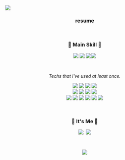 <img src="https://capsule-render.vercel.app/api?type=Soft&color=7DB249&height=150&section=header&text=BUHEE%20KIM&fontSize=50&animation=twinkling&fontColor=EEEEEE" />

<br/>

<h3 align="center">
    <a href="https://buri-i.notion.site/KIM-BUHEE-e51a2175beea475583233172b807b026" style="color: black; text-decoration: none;"> 
	resume
    </a>
</h3>

<br/>

<h3 align="center"> 💚 Main Skill 💚</h3>

<p align="center">
  <img src="https://img.shields.io/badge/Java-007396?style=flat-square&logo=Java&logoColor=white&style=flat"/></a>
  <img src="https://img.shields.io/badge/Spring Boot-6DB33F?style=flat-square&logo=Spring&logoColor=white&style=flat"/></a>
  <img src="https://img.shields.io/badge/MySQL-4479A1?style=flat-square&logo=MySQL&logoColor=white&style=flat"/><img src="https://img.shields.io/badge/-JPA-gray?logoColor=white&style=flat"/></a>
</p>
<br>

<p align="center"> <em>Techs that I've used at least once.</em> </p>

<p align="center">
  <img src="https://img.shields.io/badge/HTML5-e34f26?style=flat-square&logo=html5&logoColor=white&style=flat"/></a>
  <img src="https://img.shields.io/badge/CSS3-1572B6?style=flat-square&logo=css3&logoColor=white&style=flat"/></a>
  <img src="https://img.shields.io/badge/JavaScript-f7df1e?style=flat-square&logo=javascript&logoColor=white&style=flat"/></a>
  <img src="https://img.shields.io/badge/React Native-61DAFB?style=flat-square&logo=React&logoColor=white&style=flat"/></a>
  <br>
  <img src="https://img.shields.io/badge/Python-3766AB?style=flat-square&logo=Python&logoColor=white&style=flat"/></a>
  <img src="https://img.shields.io/badge/Flask-000000?style=flat-square&logo=Flask&logoColor=white&style=flat"/></a>
  <img src="https://img.shields.io/badge/PyTorch-EE4C2C?style=flat-square&logo=PyTorch&logoColor=white&style=flat"/></a>
  <img src="https://img.shields.io/badge/NumPy-013243?style=flat-square&logo=NumPy&logoColor=white&style=flat"/></a>
  <br>
  <img src="https://img.shields.io/badge/AWS-232F3E?style=flat-square&logo=amazon%20AWS&logoColor=white&style=flat"/></a>
  <img src="https://img.shields.io/badge/Expo-000020?style=flat-square&logo=Expo&logoColor=white&style=flat"/></a>
  <img src="https://img.shields.io/badge/Firebase-FFCA28?style=flat-square&logo=Firebase&logoColor=white&style=flat"/></a>
  <img src="https://img.shields.io/badge/Swagger-85EA2D?style=flat-square&logo=Swagger&logoColor=white&style=flat"/></a>
  <img src="https://img.shields.io/badge/Jira-0052CC?style=flat-square&logo=Jira%20software&logoColor=white&style=flat"/></a>
  <img src="https://img.shields.io/badge/Gitlab-FCA121?style=flat-square&logo=Gitlab&logoColor=white&style=flat"/></a>
</p>

<br/>

<h3 align="center"> 💚 It's Me 💚 </h3>
<p align="center">
  <a href="https://velog.io/@buri-1029"><img src="https://img.shields.io/badge/Tech%20Blog-11B48A?style=flat-square&logo=Vimeo&logoColor=white&link=https://velog.io/@buri-1029"/></a>&nbsp
  <a href="mailto:buhee1029@gmail.com"><img src="https://img.shields.io/badge/Gmail-d14836?style=flat-square&logo=Gmail&logoColor=white&link=buhee1029@gmail.com"/></a>
</p>
<br/>

<p align="center">
    <img src="https://github-readme-stats.vercel.app/api?username=buri-1029&show_icons=true&theme=flag-india&count_private=true"/></a>
</p>
